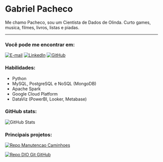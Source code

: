 # Gabriel Pacheco

Me chamo Pacheco, sou um Cientista de Dados de Olinda. Curto games, musica, filmes, livros, listas e piadas.

---
### Você pode me encontrar em:
[![E-mail](https://img.shields.io/badge/-Email-000?style=for-the-badge&logo=microsoft-outlook&logoColor=187bcd)](mailto:gasp37@hotmail.com)
[![LinkedIn](https://img.shields.io/badge/-LinkedIn-000?style=for-the-badge&logo=linkedin&logoColor=187bcd)](https://www.linkedin.com/in/gabriel-pacheco37/)
[![GitHub](https://img.shields.io/badge/github-000?style=for-the-badge&logo=github&logoColor=187bcd)](https://github.com/)

### Habilidades:
- Python
- MySQL, PostgreSQL e NoSQL (MongoDB)
- Apache Spark
- Google Cloud Platform
- DataViz (PowerBI, Looker, Metabase)

### GitHub stats:
![GitHub Stats](https://github-readme-stats.vercel.app/api?username=gasp37&theme=transparent&bg_color=000&border_color=30A3DC&show_icons=true&icon_color=187bcd&title_color=187bcd&text_color=FFF)

### Principais projetos:

[![Repo Manutencao Caminhoes](https://github-readme-stats.vercel.app/api/pin/?username=gasp37&repo=manutencao-caminhoes&bg_color=000&border_color=30A3DC&show_icons=true&icon_color=FFF&title_color=187bcd&text_color=FFF)](https://github.com/gasp37/manutencao-caminhoes)

[![Repo DIO Git GitHub](https://github-readme-stats.vercel.app/api/pin/?username=gasp37&repo=telco-customer-churn&bg_color=000&border_color=30A3DC&show_icons=true&icon_color=FFF&title_color=187bcd&text_color=FFF)](https://github.com/gasp37/telco-customer-churn)